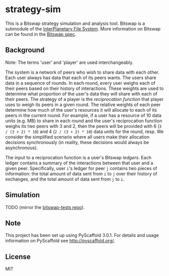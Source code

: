 strategy-sim
============

This is a Bitswap strategy simulation and analysis tool. Bitswap is a submodule
of the [InterPlanetary File System](https://github.com/ipfs/ipfs). More
information on Bitswap can be found in the [Bitswap
spec](https://github.com/ipfs/spec/tree/master/bitswap).

Background
----------

Note: The terms 'user' and 'player' are used interchangeably.

The system is a network of peers who wish to share data with each other. Each
user always has data that each of its peers wants. The users share data in a
sequence of rounds. In each round, every user weighs each of their peers based
on their history of interactions. These weights are used to determine what
proportion of the user's data they will share with each of their peers. The
strategy of a player is the *reciprocation function* that player uses to weigh
its peers in a given round. The relative weights of each peer determine how much
of the user's resources it will allocate to each of its peers in the current
round. For example, if a user has a resource of 10 data units (e.g. MB) to share
in each round and the user's reciprocation function weighs its two peers with 3
and 2, then the peers will be provided with 6 (`3 / (3 + 2) * 10`) and 4
(`2 / (3 + 2) * 10`) data units for the round, resp. We consider the simplified
scenario where all users make their allocation decisions synchronously (in
reality, these decisions would always be asynchronous).

The input to a reciprocation function is a user's Bitswap *ledgers*. Each ledger
contains a summary of the interactions between that user and a given peer.
Specifically, user `i`'s ledger for peer `j` contains two pieces of information:
the total amount of data sent from `i` to `j` over their history of exchanges,
and the total amount of data sent from `j` to `i`.

Simulation
----------

TODO (mirror the [bitswap-tests repo](https://github.com/dgrisham/bitswap-tests)).

Note
----

This project has been set up using PyScaffold 3.0.1. For details and usage
information on PyScaffold see <http://pyscaffold.org/>.

License
-------

MIT
